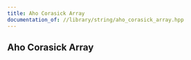 ```yaml
---
title: Aho Corasick Array
documentation_of: //library/string/aho_corasick_array.hpp
---
```

## Aho Corasick Array
